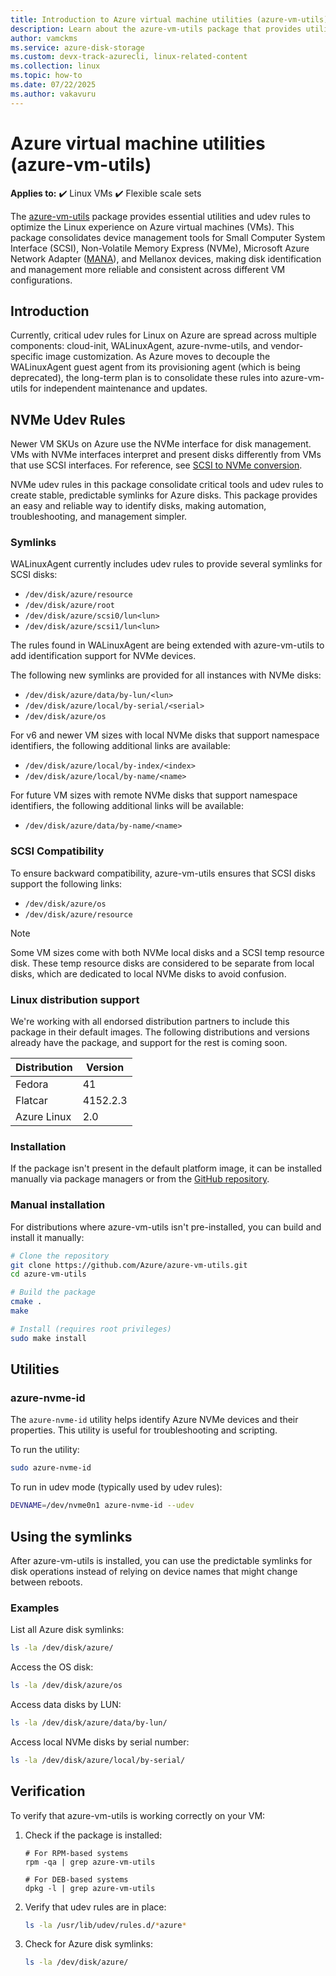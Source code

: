 ```yaml
---
title: Introduction to Azure virtual machine utilities (azure-vm-utils)
description: Learn about the azure-vm-utils package that provides utilities and udev rules for an optimal Linux experience on Azure VMs
author: vamckms
ms.service: azure-disk-storage
ms.custom: devx-track-azurecli, linux-related-content
ms.collection: linux
ms.topic: how-to
ms.date: 07/22/2025
ms.author: vakavuru
---
```

# Azure virtual machine utilities (azure-vm-utils)

**Applies to:** :heavy_check_mark: Linux VMs :heavy_check_mark: Flexible scale sets 

The [azure-vm-utils](https://github.com/Azure/azure-vm-utils) package provides essential utilities and udev rules to optimize the Linux experience on Azure virtual machines (VMs). This package consolidates device management tools for Small Computer System Interface (SCSI), Non-Volatile Memory Express (NVMe), Microsoft Azure Network Adapter ([MANA](/azure/virtual-network/accelerated-networking-mana-overview)), and Mellanox devices, making disk identification and management more reliable and consistent across different VM configurations.

## Introduction

Currently, critical udev rules for Linux on Azure are spread across multiple components: cloud-init, WALinuxAgent, azure-nvme-utils, and vendor-specific image customization. As Azure moves to decouple the WALinuxAgent guest agent from its provisioning agent (which is being deprecated), the long-term plan is to consolidate these rules into azure-vm-utils for independent maintenance and updates.

## NVMe Udev Rules

Newer VM SKUs on Azure use the NVMe interface for disk management. VMs with NVMe interfaces interpret and present disks differently from VMs that use SCSI interfaces. For reference, see [SCSI to NVMe conversion](/azure/virtual-machines/nvme-linux#scsi-vs-nvme). 

NVMe udev rules in this package consolidate critical tools and udev rules to create stable, predictable symlinks for Azure disks. This package provides an easy and reliable way to identify disks, making automation, troubleshooting, and management simpler.

### Symlinks

WALinuxAgent currently includes udev rules to provide several symlinks for SCSI disks:

- `/dev/disk/azure/resource`
- `/dev/disk/azure/root`
- `/dev/disk/azure/scsi0/lun<lun>`
- `/dev/disk/azure/scsi1/lun<lun>`

The rules found in WALinuxAgent are being extended with azure-vm-utils to add identification support for NVMe devices.

The following new symlinks are provided for all instances with NVMe disks:

- `/dev/disk/azure/data/by-lun/<lun>`
- `/dev/disk/azure/local/by-serial/<serial>`
- `/dev/disk/azure/os`

For v6 and newer VM sizes with local NVMe disks that support namespace identifiers, the following additional links are available:

- `/dev/disk/azure/local/by-index/<index>`
- `/dev/disk/azure/local/by-name/<name>`

For future VM sizes with remote NVMe disks that support namespace identifiers, the following additional links will be available:

- `/dev/disk/azure/data/by-name/<name>`

### SCSI Compatibility

To ensure backward compatibility, azure-vm-utils ensures that SCSI disks support the following links:

- `/dev/disk/azure/os`
- `/dev/disk/azure/resource`

> [!NOTE]
> Some VM sizes come with both NVMe local disks and a SCSI temp resource disk. These temp resource disks are considered to be separate from local disks, which are dedicated to local NVMe disks to avoid confusion.

### Linux distribution support

We're working with all endorsed distribution partners to include this package in their default images. The following distributions and versions already have the package, and support for the rest is coming soon.

| Distribution | Version |
|--------|---------|
| Fedora | 41 |
| Flatcar | 4152.2.3 |
| Azure Linux | 2.0 |

### Installation

If the package isn't present in the default platform image, it can be installed manually via package managers or from the [GitHub repository](https://github.com/Azure/azure-vm-utils).

### Manual installation

For distributions where azure-vm-utils isn't pre-installed, you can build and install it manually:

```bash
# Clone the repository
git clone https://github.com/Azure/azure-vm-utils.git
cd azure-vm-utils

# Build the package
cmake .
make

# Install (requires root privileges)
sudo make install
```

## Utilities

### azure-nvme-id

The `azure-nvme-id` utility helps identify Azure NVMe devices and their properties. This utility is useful for troubleshooting and scripting.

To run the utility:

```bash
sudo azure-nvme-id
```

To run in udev mode (typically used by udev rules):

```bash
DEVNAME=/dev/nvme0n1 azure-nvme-id --udev
```

## Using the symlinks

After azure-vm-utils is installed, you can use the predictable symlinks for disk operations instead of relying on device names that might change between reboots.

### Examples

List all Azure disk symlinks:

```bash
ls -la /dev/disk/azure/
```

Access the OS disk:

```bash
ls -la /dev/disk/azure/os
```

Access data disks by LUN:

```bash
ls -la /dev/disk/azure/data/by-lun/
```

Access local NVMe disks by serial number:

```bash
ls -la /dev/disk/azure/local/by-serial/
```

## Verification

To verify that azure-vm-utils is working correctly on your VM:

1. Check if the package is installed:
   
   ```bashhttps://microsoft-ce-csi.acrolinx.cloud/api/v1/checking/scorecards/6bbc580d-afe2-4890-ab90-5374159a494f
   # For RPM-based systems
   rpm -qa | grep azure-vm-utils
   
   # For DEB-based systems
   dpkg -l | grep azure-vm-utils
   ```

2. Verify that udev rules are in place:
   
   ```bash
   ls -la /usr/lib/udev/rules.d/*azure*
   ```

3. Check for Azure disk symlinks:
   
   ```bash
   ls -la /dev/disk/azure/
   ```
